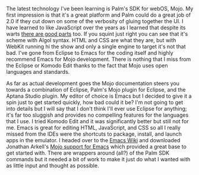 The latest technology I've been learning is Palm's SDK for webOS,
Mojo. My first impression is that it's a great platform and
Palm could do a great job of 2.0 if they cut down on some of the
verbosity of gluing together the UI. I have learned to like
JavaScript over the years as I learned that despite its
warts [there are good parts](http://ca.video.yahoo.com/watch/630959/2974197)
too. If you squint just right you can see that it's scheme with
Algol syntax. HTML and CSS are what they are, but with WebKit running hi
the show and only a single engine to target it's not that bad. I've
gone from Eclipse to Emacs for the coding itself and highly recommend
Emacs for Mojo development. There is nothing that I miss from the
Eclipse or Komodo Edit thanks to the fact that Mojo uses open
languages and standards.


As far as actual development goes the Mojo documentation steers you
towards a combination of Eclipse, Palm's Mojo plugin for Eclipse,
and the Aptana Studio plugin. My editor of choice is Emacs but
I decided to give it a spin just to get started quickly, how bad
could it be? I'm not going to get into details but I will say that I
don't think I'll ever use Eclipse for anything; it's far too
sluggish and provides no compelling features for the languages
that I use. I tried Komodo Edit and it was significantly
better but still not for me. Emacs is great for editing HTML,
JavaScript, and CSS so all I really missed from the IDEs were the
shortcuts to package, install, and launch apps in the
emulator. I headed over to
the [Emacs Wiki](http://www.emacswiki.org/) and
downloaded Jonathan
Arkell's [Mojo
support for Emacs](http://www.emacswiki.org/emacs/MojoSdk)
which provided a great base to get
started with. There are wrappers around (all?) of the Palm SDK
commands but it needed a bit of work to make it just do what I
wanted with as little input and thought as possible.